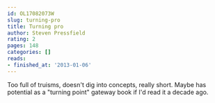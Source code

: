 ```yaml
---
id: OL17082073W
slug: turning-pro
title: Turning pro
author: Steven Pressfield
rating: 2
pages: 148
categories: []
reads:
- finished_at: '2013-01-06'
---
```

Too full of truisms, doesn't dig into concepts, really short. Maybe has potential as a "turning point" gateway book if I'd read it a decade ago.

